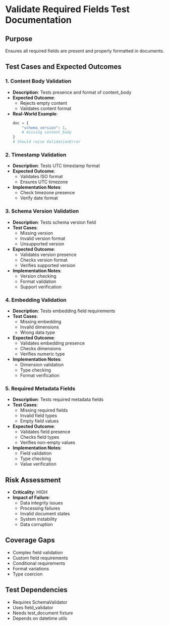 # Validate Required Fields Test Documentation

## Purpose

Ensures all required fields are present and properly formatted in documents.

## Test Cases and Expected Outcomes

### 1. Content Body Validation

- **Description**: Tests presence and format of content_body
- **Expected Outcome**:
  - Rejects empty content
  - Validates content format
- **Real-World Example**:
  ```python
  doc = {
      "schema_version": 1,
      # missing content_body
  }
  # Should raise ValidationError
  ```

### 2. Timestamp Validation

- **Description**: Tests UTC timestamp format
- **Expected Outcome**:
  - Validates ISO format
  - Ensures UTC timezone
- **Implementation Notes**:
  - Check timezone presence
  - Verify date format

### 3. Schema Version Validation

- **Description**: Tests schema version field
- **Test Cases**:
  - Missing version
  - Invalid version format
  - Unsupported version
- **Expected Outcome**:
  - Validates version presence
  - Checks version format
  - Verifies supported version
- **Implementation Notes**:
  - Version checking
  - Format validation
  - Support verification

### 4. Embedding Validation

- **Description**: Tests embedding field requirements
- **Test Cases**:
  - Missing embedding
  - Invalid dimensions
  - Wrong data type
- **Expected Outcome**:
  - Validates embedding presence
  - Checks dimensions
  - Verifies numeric type
- **Implementation Notes**:
  - Dimension validation
  - Type checking
  - Format verification

### 5. Required Metadata Fields

- **Description**: Tests required metadata fields
- **Test Cases**:
  - Missing required fields
  - Invalid field types
  - Empty field values
- **Expected Outcome**:
  - Validates field presence
  - Checks field types
  - Verifies non-empty values
- **Implementation Notes**:
  - Field validation
  - Type checking
  - Value verification

## Risk Assessment

- **Criticality**: HIGH
- **Impact of Failure**:
  - Data integrity issues
  - Processing failures
  - Invalid document states
  - System instability
  - Data corruption

## Coverage Gaps

- Complex field validation
- Custom field requirements
- Conditional requirements
- Format variations
- Type coercion

## Test Dependencies

- Requires SchemaValidator
- Uses field_validator
- Needs test_document fixture
- Depends on datetime utils
